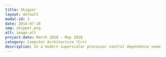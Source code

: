 ```yaml
---
title: Skipper
layout: default
modal-id: 1
date: 2014-07-18
img: skipper.png
alt: image-alt
project-date: March 2020 - May 2020
category: Computer Architecture (C++)
description: In a modern superscalar processor control dependence seems to be the biggest bottleneck for any type of increase in IPC as it limits the number of useful instructions that are fetched and executed. This architecture tries to explore the domain of control independent region execution and hopes to reduce the number of useless instructions that are fetched by the processor. The skipper architecture skips over the control dependent region, saves its progress, and goes ahead to execute data-independent control independent instructions till the branch resolves, and once it is resolved the processor switches context to the skipped region to execute instructions from that skipped region.
---
```

